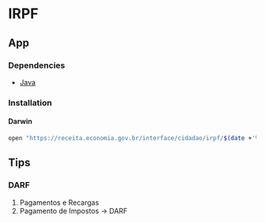 # IRPF

<!--
https://sicalc.receita.economia.gov.br/sicalc/rapido/contribuinte/0211/01
https://www.gov.br/receitafederal/pt-br/centrais-de-conteudo/download/pgd/dirpf
https://cav.receita.fazenda.gov.br/autenticacao/login/index/107
https://www3.cav.receita.fazenda.gov.br/extratodirpf/#/debitos/2021
https://cav.receita.fazenda.gov.br/ecac/Aplicacao.aspx
-->

## App

### Dependencies

- [Java](/java.md)

### Installation

#### Darwin

```sh
open "https://receita.economia.gov.br/interface/cidadao/irpf/$(date +'%Y')/download/mac"
```

## Tips

### DARF

1. Pagamentos e Recargas
2. Pagamento de Impostos -> DARF
